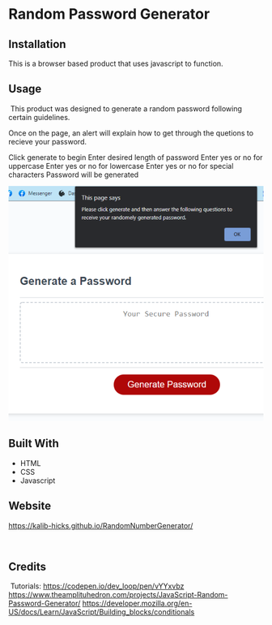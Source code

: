 # Random Password Generator

## Installation

This is a browser based product that uses javascript to function.
​
## Usage 
​
This product was designed to generate a random password following certain guidelines.

Once on the page, an alert will explain how to get through the quetions to recieve your password. 

Click generate to begin
Enter desired length of password
Enter yes or no for uppercase
Enter yes or no for lowercase
Enter yes or no for special characters
Password will be generated

![image of the random number generator and insctructions](./capture.png)
## Built With
* HTML
* CSS
* Javascript

## Website
https://kalib-hicks.github.io/RandomNumberGenerator/

​
​
## Credits
​
Tutorials:
https://codepen.io/dev_loop/pen/vYYxvbz
https://www.theamplituhedron.com/projects/JavaScript-Random-Password-Generator/
https://developer.mozilla.org/en-US/docs/Learn/JavaScript/Building_blocks/conditionals

​
​
​
